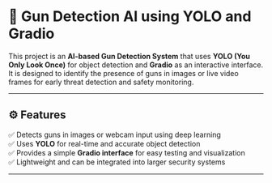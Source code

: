 # 🔫 Gun Detection AI using YOLO and Gradio

This project is an **AI-based Gun Detection System** that uses **YOLO (You Only Look Once)** for object detection and **Gradio** as an interactive interface.  
It is designed to identify the presence of guns in images or live video frames for early threat detection and safety monitoring.

---

## ⚙️ Features

✅ Detects guns in images or webcam input using deep learning  
✅ Uses **YOLO** for real-time and accurate object detection  
✅ Provides a simple **Gradio interface** for easy testing and visualization  
✅ Lightweight and can be integrated into larger security systems  

---
